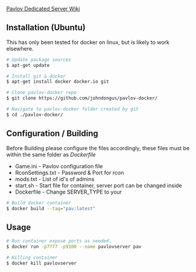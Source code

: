 [Pavlov Dedicated Server Wiki](http://wiki.pavlov-vr.com/index.php?title=Dedicated_server)

## Installation (Ubuntu)
This has only been tested for docker on linux, but is likely to work elsewhere.
```bash
# Update package sources
$ apt-get update

# Install git & docker
$ apt-get install docker docker.io git

# Clone pavlov-docker repo
$ git clone https://github.com/johndongus/pavlov-docker/

# Navigate to pavlov-docker folder created by git
$ cd ./pavlov-docker/
```


## Configuration / Building
Before Building please configure the files accordingly, these files must be within the same folder as *Dockerfile*
* Game.ini - Pavlov configuration file
* RconSettings.txt - Password & Port for rcon
* mods.txt - List of id's of admins
* start.sh - Start file for container, server port can be changed inside
* Dockerfile - Change SERVER_TYPE to your 

```bash
# Build docker container
$ docker build --tag="pav:latest"
```


## Usage

```bash
# Run container expose ports as needed.
$ docker run -p7777 -p9100 --name pavlovserver pav

# Killing container
$ docker kill pavlovserver
```
